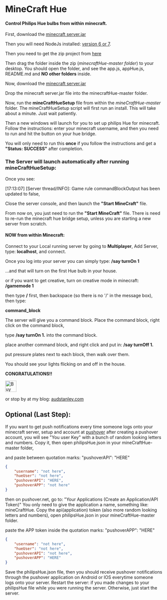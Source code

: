 
# MineCraft Hue

#### Control Philips Hue bulbs from within minecraft.

First, download the [minecraft server.jar](https://minecraft.net/en-us/download/server)

Then you will need NodeJs installed: [version 6 or 7](https://nodejs.org/en/).

Then you need to get the zip project from [here](https://github.com/audstanley/minecraftHue/archive/master.zip)

Then drag the folder inside the zip (*minecraftHue-master folder*) to your desktop. You should open the folder,
and see the app.js, appHue.js, README.md and **NO other folders** inside.

Now, download the [minecraft server.jar](https://minecraft.net/en-us/download/server)

Drop the minecraft server.jar file into the minecraftHue-master folder.

Now, run the **mineCraftHueSetup** file from within the *mineCraftHue-master* folder.
The mineCraftHueSetup script will first run an install.
This will take about a minute.  Just wait patiently.

Then a new windows will launch for you to set up philips Hue
for minecraft.  Follow the instructions: enter your minecraft username, and then you need to 
run and hit the button on your hue bridge.

You will only need to run this **once** if you follow the instructions and get a **"Status: SUCCESS"** after completion.

### The Server will launch automatically after running mineCraftHueSetup:

Once you see: 

[17:13:07] [Server thread/INFO]: Game rule commandBlockOutput has been updated to false,

Close the server console, and then launch the **"Start MineCraft"** file.

From now on, you just need to run the **"Start MineCraft"** file. There is need to re-run the minecraft hue bridge setup,
unless you are starting a new server from scratch.

#### NOW from within Minecraft:

Connect to your Local running server by going to **Multiplayer**, Add Server, type: **localhost**, and connect.

Once you log into your server you can simply type:
**/say turnOn 1**

...and that will turn on the first Hue bulb in your house.

or if you want to get creative, turn on creative mode in minecraft: **/gamemode 1**

then type **/** first, then backspace (so there is no '/' in the message box), then type: 

**command_block**

The server will give you a command block.  Place the command block, right click on the command block,

type **/say turnOn 1.** into the command block.

place another command block, and right click and put in: **/say turnOff 1.**

put pressure plates next to each block, then walk over them.

You should see your lights flicking on and off in the house.

**CONGRATULATIONS!!**

<a href='https://ko-fi.com/A687KA8' target='_blank'><img height='36' style='border:0px;height:36px;' src='https://az743702.vo.msecnd.net/cdn/kofi4.png?v=f' border='0' alt='Buy Me a Coffee at ko-fi.com' /></a>

or stop by at my blog: [audstanley.com](http://www.audstanley.com)


## Optional (Last Step):

If you want to get push notifications every time someone logs onto your minecraft server,
setup and account at [pushover](https://pushover.net/)
after creating a pushover account, you will see "You user Key" with a bunch of random looking letters and numbers.
Copy it, then open philipsHue.json in your mineCraftHue-master folder, 

and paste between quotation marks: "pushoverAPI": "HERE"

```json
{
    "username": "not here",
    "hueUser": "not here",
    "pushoverAPI": "HERE",
    "pushoverAPP": "not here"
}
```

then on pushover.net, go to: "Your Applications (Create an Application/API Token)"
You only need to give the application a name, something like: mineCraftHue.
Copy the api(application) token (also more random looking letters and numbers), 
open philipsHue.json in your mineCraftHue-master folder.

paste the APP token inside the quotation marks: "pushoverAPP": "HERE"

```json
{
    "username": "not here",
    "hueUser": "not here",
    "pushoverAPI": "not here",
    "pushoverAPP": "HERE"
}
```

Save the philipsHue.json file, then you should receive pushover notifications through the pushover application
on Android or IOS everytime someone logs onto your server.  Restart the server: if you made changes to your philipsHue
file while you were running the server. Otherwise, just start the server.